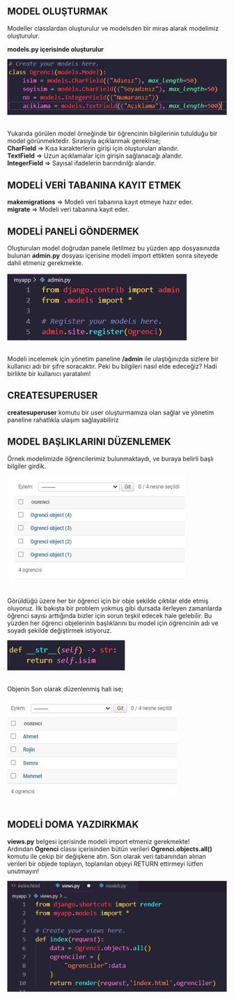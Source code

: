 ## MODEL OLUŞTURMAK
Modeller classlardan oluşturulur ve modelsden bir miras alarak modelimiz oluşturulur. <br>

**models.py içerisinde oluşturulur** <br>

<img src="/04-MODELS/img/modelOrnegi.PNG"> <br> <br>

Yukarıda görülen model örneğinde bir öğrencinin bilgilerinin tutulduğu bir model görünmektedir. Sırasıyla açıklanmak gerekirse; <br>
**CharField** => Kısa karakterlerin girişi için oluşturulan alandır. <br>
**TextField** => Uzun açıklamalar için girişin sağlanacağı alandır. <br>
**IntegerField** => Sayısal ifadelerin barındırılğı alandır. <br>

## MODELİ VERİ TABANINA KAYIT ETMEK
**makemigrations** => Modeli veri tabanına kayıt etmeye hazır eder. <br>
**migrate** => Modeli veri tabanına kayıt eder. <br>

## MODELİ PANELİ GÖNDERMEK
Oluşturulan model doğrudan panele iletilmez bu yüzden app dosyasınızda bulunan **admin.py** dosyası içerisine modeli import ettikten sonra siteyede dahil etmeniz gerekmekte. <br> <br>
<img src="/04-MODELS/img/paneleModelDahilEtmek.PNG"> <br> <br>

Modeli incelemek için yönetim paneline **/admin** ile ulaştığınızda sizlere bir kullanıcı adı bir şifre soracaktır. Peki bu bilgileri nasıl elde edeceğiz? Hadi birlikte bir kullanıcı yaratalım! 

## CREATESUPERUSER
**createsuperuser** komutu bir user oluşturmamıza olan sağlar ve yönetim paneline rahatlıkla ulaşım sağlayabiliriz <br>

## MODEL BAŞLIKLARINI DÜZENLEMEK
Örnek modelimizde öğrencilerimiz bulunmaktaydı, ve buraya belirli başlı bilgiler girdik. <br>

<img src="/04-MODELS/img/ogrenciObjeCiktisi.PNG"> <br> <br>

Görüldüğü üzere her bir öğrenci için bir obje şekilde çıktılar elde etmiş oluyoruz. İlk bakışta bir problem yokmuş gibi dursada ilerleyen zamanlarda öğrenci sayısı arttığında bizler için sorun teşkil edecek hale gelebilir. Bu yüzden her öğrenci objelerinin başlıklarını bu model için öğrencinin adı ve soyadı şekilde değiştirmek istiyoruz. <br>

<img src="/04-MODELS/img/strSelf.PNG"> <br> <br>

Objenin Son olarak düzenlenmiş hali ise; <br> <br>
<img src="/04-MODELS/img/duzenlenmisObje.PNG"> <br> <br>

## MODELİ DOMA YAZDIRKMAK
**views.py** belgesi içerisinde modeli import etmeniz gerekmekte! <br>
Ardından **Ogrenci** classı içerisinden bütün verileri **Ogrenci.objects.all()** komutu ile çekip bir değişkene atın. Son olarak veri tabanından alınan verileri bir objede toplayın, toplanılan objeyi RETURN ettirmeyi lütfen unutmayın! <br>

<img src="/04-MODELS/img/modeliEkranaYaz.PNG"> <br> <br>